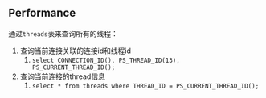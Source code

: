 ## Performance

通过`threads`表来查询所有的线程：

1. 查询当前连接关联的连接id和线程id
   1. `select CONNECTION_ID(), PS_THREAD_ID(13), PS_CURRENT_THREAD_ID();`
2. 查询当前连接的thread信息
   1. `select * from threads where THREAD_ID = PS_CURRENT_THREAD_ID();`